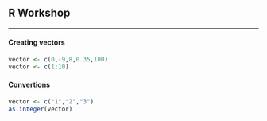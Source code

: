 ## R Workshop
----------------

#### Creating vectors

```r
vector <- c(0,-9,8,0.35,100)
vector <- c(1:10)
```

#### Convertions

```r
vector <- c("1","2","3")
as.integer(vector)
```
